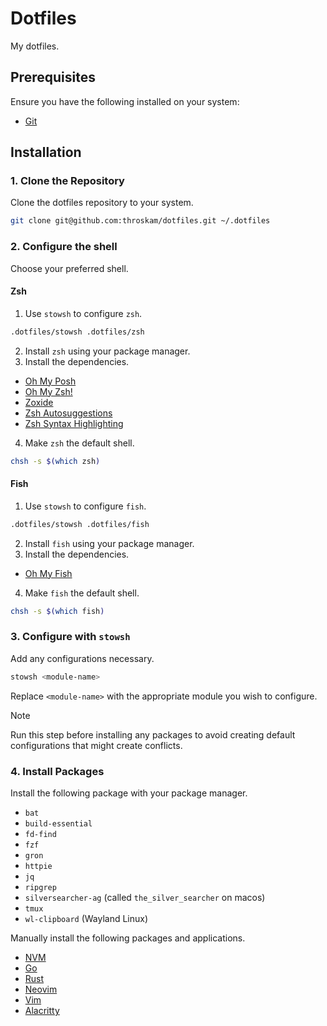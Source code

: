 # Dotfiles

My dotfiles.

## Prerequisites

Ensure you have the following installed on your system:

- [Git](https://git-scm.com/book/en/v2/Getting-Started-Installing-Git)

## Installation

### 1. Clone the Repository

Clone the dotfiles repository to your system.

```bash
git clone git@github.com:throskam/dotfiles.git ~/.dotfiles
```

### 2. Configure the shell

Choose your preferred shell.

#### Zsh

1. Use `stowsh` to configure `zsh`.

```bash
.dotfiles/stowsh .dotfiles/zsh
```

2. Install `zsh` using your package manager.
1. Install the dependencies.

- [Oh My Posh](https://ohmyposh.dev/docs/installation/linux)
- [Oh My Zsh!](https://ohmyz.sh/#install)
- [Zoxide](https://github.com/ajeetdsouza/zoxide?tab=readme-ov-file#installation)
- [Zsh Autosuggestions](https://github.com/zsh-users/zsh-autosuggestions/blob/master/INSTALL.md)
- [Zsh Syntax Highlighting](https://github.com/zsh-users/zsh-syntax-highlighting/blob/master/INSTALL.md)

4. Make `zsh` the default shell.

```bash
chsh -s $(which zsh)
```

#### Fish

1. Use `stowsh` to configure `fish`.

```bash
.dotfiles/stowsh .dotfiles/fish
```

2. Install `fish` using your package manager.
1. Install the dependencies.

- [Oh My Fish](https://github.com/oh-my-fish/oh-my-fish?tab=readme-ov-file#installation)

4. Make `fish` the default shell.

```bash
chsh -s $(which fish)
```

### 3. Configure with `stowsh`

Add any configurations necessary.

```bash
stowsh <module-name>
```

Replace `<module-name>` with the appropriate module you wish to configure.

> [!NOTE]
> Run this step before installing any packages to avoid creating default configurations that might create conflicts.

### 4. Install Packages

Install the following package with your package manager.

- `bat`
- `build-essential`
- `fd-find`
- `fzf`
- `gron`
- `httpie`
- `jq`
- `ripgrep`
- `silversearcher-ag` (called `the_silver_searcher` on macos)
- `tmux`
- `wl-clipboard` (Wayland Linux)

Manually install the following packages and applications.

- [NVM](https://github.com/nvm-sh/nvm?tab=readme-ov-file#install--update-script)
- [Go](https://go.dev/doc/install)
- [Rust](https://www.rust-lang.org/tools/install)
- [Neovim](https://github.com/neovim/neovim/blob/master/INSTALL.md)
- [Vim](https://www.vim.org/download.php)
- [Alacritty](https://alacritty.org/#Installation)
